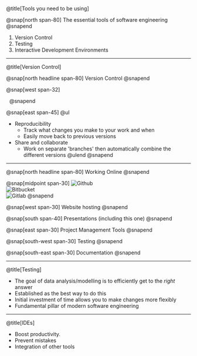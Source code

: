 @title[Tools you need to be using]

@snap[north span-80]
The essential tools of software engineering
@snapend

1. Version Control
2. Testing
3. Interactive Development Environments

---

@title[Version Control]

@snap[north headline span-80]
Version Control
@snapend

@snap[west span-32]
<!-- ![PhD Comics](http://phdcomics.com/comics/archive/phd101212s.gif) -->
<img src="http://phdcomics.com/comics/archive/phd101212s.gif" width="5em">
@snapend

@snap[east span-45]
@ul[](false)
- Reproducibility
  - Track what changes you make to your work and when
  - Easily move back to previous versions
- Share and collaborate
  - Work on separate 'branches' then automatically combine the different versions
@ulend
@snapend

---

@snap[north headline span-80]
Working Online
@snapend

@snap[midpoint span-30]
 ![Github](https://studyguide.itu.dk/~/media/studyguide/student-life/facilities-at-itu/it-facilities/github/github_logo.png?h=248&w=573&la=en)  
 ![Bitbucket](https://d301sr5gafysq2.cloudfront.net/6beed0228b70/img/logos/bitbucket/bitbucket-attribution-blue.svg)  
 ![Gitlab](https://cdn-images-1.medium.com/max/2000/1*A4gQU4Mtnz0YVNrl8pCwXg.png)
@snapend

@snap[west span-30]
Website hosting
@snapend

@snap[south span-40]
Presentations (including this one)
@snapend

@snap[east span-30]
Project Management Tools
@snapend

@snap[south-west span-30]
Testing
@snapend

@snap[south-east span-30]
Documentation
@snapend

---
@title[Testing]

* The goal of data analysis/modelling is to efficiently get to the *right* answer
* Established as the best way to do this
* Initial investment of time allows you to make changes more flexibly
* Fundamental pillar of modern software engineering

---

@title[IDEs]

* Boost productivity. 
* Prevent mistakes
* Integration of other tools
